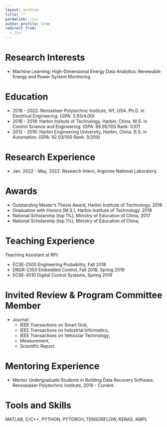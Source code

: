 ```yaml
---
layout: archive
title: ""
permalink: /cv/
author_profile: true
redirect_from:
  - /cv
---
```




**Research Interests**
======
* Machine Learning; High-Dimensional Energy Data Analytics; Renewable Energy and Power System Monitoring.

**Education**
======
* 2018 - 2022: Rensselaer Polytechnic Institute, NY, USA. Ph.D. in Electrical Engineering. (GPA: 3.93/4.00)
* 2016 - 2018: Harbin Insitute of Technology, Harbin, China. M.S. in Control Science and Engineering. (GPA: 88.95/100 Rank: 1/37)
* 2012 - 2016: Harbin Engineering University, Harbin, China. B.S. in Automation. (GPA: 92.03/100 Rank: 3/209)

**Research Experience**
======

* Jan. 2022 - May, 2022:     Research Intern, Argonne National Laboratory.


**Awards**
======
* Outstanding Master’s Thesis Award, Harbin Institute of Technology. 2018
* Graduation with Honors (M.S.), Harbin Institute of Technology. 2018
* National Scholarship (top 1%), Ministry of Education of China, 2017
* National Scholarship (top 1%), Ministry of Education of China,

**Teaching Experience**
======
Teaching Assistant at RPI:

* ECSE-2500 Engineering Probability, Fall 2018
* ENGR-2350 Embedded Control, Fall 2018, Spring 2019
* ECSE-4510 Digital Control Systems, Spring 2019

**Invited Review & Program Committee Member**
======
* Journal:
     * IEEE Transactions on Smart Grid,
     * IEEE Transactions on Industrial Informatics,
     * IEEE Transactions on Vehicular Technology,
     * Measurement,
     * Scientific Report.


**Mentoring Experience**
======
* Mentor Undergraduate Students in Building Data Recovery Software, Renssealaer Polytechnic Institute, 2019 - Current.



**Tools and Skills**
======
MATLAB, C/C++, PYTHON, PYTORCH, TENSORFLOW, KERAS, AMPL



